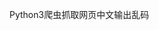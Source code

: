 Python3爬虫抓取网页中文输出乱码<title>\xe7\x99\xbe\xe5\xba\xa6\xe4\xb8\x80_不诉ls_新浪博客 http://blog.sina.com.cn/s/blog_eb82ea590102w2xc.html

对于Python3爬虫抓取网页中文出现输出乱码
import urllib.request
response = urllib.request.urlopen('http://www.baidu.com')
html = response.read()
print(html)
上面的代码正常但是运行的时候结果遇到中文会以\xe7\x99\xbe\xe5\xba\xa6\xe4\xb8\x80代替，这是一种byte字节。
python 3输出位串，而不是可读的字符串，需要对其进行转换
使用str(string[, encoding])对数组进行转换

```py
str(response.read(),'utf-8')

import urllib.request
response = urllib.request.urlopen('http://www.baidu.com')
html =str(response.read(),'utf-8')
print(html)
```
这样就解决了中文不能输出问题，效果如下